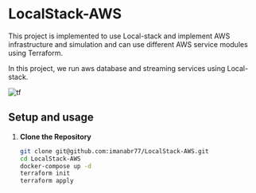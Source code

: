 # LocalStack-AWS

This project is implemented to use Local-stack and implement AWS infrastructure and simulation and can use different AWS service modules using Terraform.



In this project, we run aws database and streaming services using Local-stack.

![tf](https://github.com/user-attachments/assets/10229fad-8338-47ae-9f37-f315d3d6c9a2)



## Setup and usage 


1. **Clone the Repository**

    ```sh
    git clone git@github.com:imanabr77/LocalStack-AWS.git
    cd LocalStack-AWS
    docker-compose up -d
    terraform init
    terraform apply
    ```
